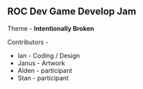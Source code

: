 ## ROC Dev Game Develop Jam

Theme - **Intentionally Broken**

Contributors -

* Ian - Coding / Design
* Janus - Artwork
* Alden - participant
* Stan - participant
